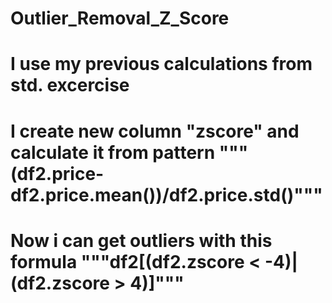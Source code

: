 # Outlier_Removal_Z_Score
# I use my previous calculations from std. excercise
# I create new column "zscore" and calculate it from pattern """(df2.price-df2.price.mean())/df2.price.std()"""
# Now i can get outliers with this formula """df2[(df2.zscore < -4)| (df2.zscore > 4)]"""
